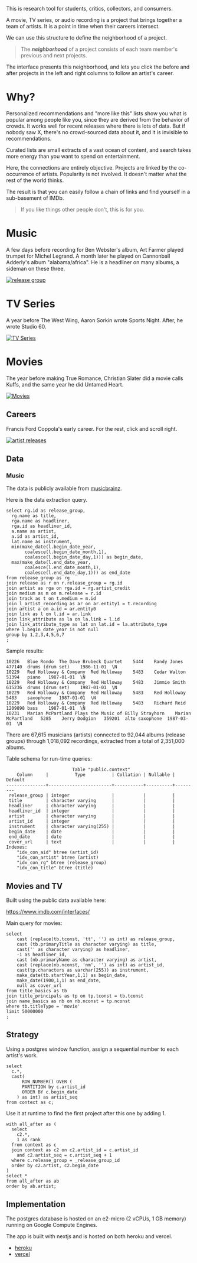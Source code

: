 This is research tool for students, critics, collectors, and consumers.

A movie, TV series, or audio recording is a project that brings together a team of artists.  It is a point in time when their careers intersect.  

We can use this structure to define the neighborhood of a project.

> The **<i>neighborhood</i>** of a project consists of each team member's previous and next projects.

The interface presents this neighborhood, and lets you click the before and after projects in the left and right columns to follow an artist's career.

 
# Why?

Personalized recommendations and "more like this" lists show you what is popular among people like you, since they are derived from the behavior of crowds. It works well for recent releases where there is lots of data. But if nobody saw X, there's no crowd-sourced data about it, and it is invisible to recommendations.

Curated lists are small extracts of a vast ocean of content, and search takes more energy than you want to spend on entertainment.

Here, the connections are entirely objective.  Projects are linked by the co-occurrence of artists.  Popularity is not involved.  It doesn't matter what the rest of the world thinks. 

The result is that you can easily follow a chain of links and find yourself in a sub-basement of IMDb.

>If you like things other people don't, this is for you.


# Music

A few days before recording for Ben Webster's album, Art Farmer played trumpet for Michel Legrand.  A month later he played on Cannonball Adderly's album "alabama/africa".  He is a headliner on many albums, a sideman on these three.

[![release group](public/headliners-and-sidemen-release-group.png)](https://headliners-and-sidemen.herokuapp.com/release_group/276870)

# TV Series

A year before The West Wing, Aaron Sorkin wrote Sports Night.  After, he wrote Studio 60.

[![TV Series](public/cast-and-crew-tv.png)](https://cast-and-crew.herokuapp.com/release_group/200276)

# Movies
The year before making True Romance, Christian Slater did a movie calls Kuffs, and the same year he did Untamed Heart.

[![Movies](public/cast-and-crew-movie.png)](https://movies-and-actors.herokuapp.com/release_group/108399)

## Careers

Francis Ford Coppola's early career.  For the rest, click and scroll right.

[![artist releases](public/headliners-and-sidemen-artist-releases.png)](https://movies-and-actors.herokuapp.com/artist_releases/338)


## Data

### Music

The data is publicly available from [musicbrainz](https://musicbrainz.org/doc/MusicBrainz_Database).  

Here is the data extraction query.  

```
select rg.id as release_group,
  rg.name as title,
  rga.name as headliner, 
  rga.id as headliner_id,
  a.name as artist,
  a.id as artist_id,
  lat.name as instrument, 
  min(make_date(l.begin_date_year, 
       coalesce(l.begin_date_month,1), 
       coalesce(l.begin_date_day,1))) as begin_date, 
  max(make_date(l.end_date_year, 
       coalesce(l.end_date_month,1), 
       coalesce(l.end_date_day,1))) as end_date
from release_group as rg
join release as r on r.release_group = rg.id
join artist as rga on rga.id = rg.artist_credit
join medium as m on m.release = r.id
join track as t on t.medium = m.id
join l_artist_recording as ar on ar.entity1 = t.recording
join artist a on a.id = ar.entity0
join link as l on l.id = ar.link
join link_attribute as la on la.link = l.id
join link_attribute_type as lat on lat.id = la.attribute_type
where l.begin_date_year is not null
group by 1,2,3,4,5,6,7
;
```

Sample results:
```
10226	Blue Rondo	The Dave Brubeck Quartet	5444	Randy Jones	477140	drums (drum set)	1986-11-01	\N
10229	Red Holloway & Company	Red Holloway	5483	Cedar Walton	51394	piano	1987-01-01	\N
10229	Red Holloway & Company	Red Holloway	5483	Jimmie Smith	615236	drums (drum set)	1987-01-01	\N
10229	Red Holloway & Company	Red Holloway	5483	Red Holloway	5483	saxophone	1987-01-01	\N
10229	Red Holloway & Company	Red Holloway	5483	Richard Reid	1209898	bass	1987-01-01	\N
10231	Marian McPartland Plays the Music of Billy Strayhorn	Marian McPartland	5285	Jerry Dodgion	359201	alto saxophone	1987-03-01	\N
```

There are 67,615 musicians (artists) connected to 92,044 albums (release groups) through 1,018,092 recordings, extracted from a total of 2,351,000 albums.

Table schema for run-time queries:
```
                         Table "public.context"
    Column     |          Type          | Collation | Nullable | Default 
---------------+------------------------+-----------+----------+---------
 release_group | integer                |           |          | 
 title         | character varying      |           |          | 
 headliner     | character varying      |           |          | 
 headliner_id  | integer                |           |          | 
 artist        | character varying      |           |          | 
 artist_id     | integer                |           |          | 
 instrument    | character varying(255) |           |          | 
 begin_date    | date                   |           |          | 
 end_date      | date                   |           |          | 
 cover_url     | text                   |           |          | 
Indexes:
    "idx_con_aid" btree (artist_id)
    "idx_con_artist" btree (artist)
    "idx_con_rg" btree (release_group)
    "idx_con_title" btree (title)
```

## Movies and TV

Built using the public data available here:

https://www.imdb.com/interfaces/

Main query for movies:

```
select 
    cast (replace(tb.tconst, 'tt', '') as int) as release_group,
    cast (tb.primaryTitle as character varying) as title, 
    cast('' as character varying) as headliner,
    -1 as headliner_id,
    cast (nb.primaryName as character varying) as artist,
    cast (replace(nb.nconst, 'nm', '') as int) as artist_id,
    cast(tp.characters as varchar(255)) as instrument,
    make_date(tb.startYear,1,1) as begin_date,
    make_date(1900,1,1) as end_date,
    null as cover_url
from title_basics as tb
join title_principals as tp on tp.tconst = tb.tconst
join name_basics as nb on nb.nconst = tp.nconst
where tb.titleType = 'movie'
limit 50000000
;
```

## Strategy

Using a postgres window function, assign a sequential number to each artist's work.  

```
select 
  c.*,
  cast(
      ROW_NUMBER() OVER (
      PARTITION by c.artist_id
      ORDER BY c.begin_date
    ) as int) as artist_seq
from context as c;
```

Use it at runtime to find the first project after this one by adding 1.

```
with all_after as (
  select 
    c2.*, 
    1 as rank
  from context as c 
  join context as c2 on c2.artist_id = c.artist_id 
    and c2.artist_seq = c.artist_seq + 1
  where c.release_group = _release_group_id 
  order by c2.artist, c2.begin_date
)
select *
from all_after as ab
order by ab.artist;
```

## Implementation

The postgres database is hosted on an e2-micro (2 vCPUs, 1 GB memory) running on Google Compute Engines.

The app is built with nextjs and is hosted on both heroku and vercel.
- [heroku](https://headliners-and-sidemen.herokuapp.com/)
- [vercel](https://headliners-and-sidemen.vercel.app/)
